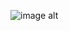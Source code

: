 ![image alt]([image_url](https://github.com/Ghonamy/Todo-List/blob/main/Images/Screenshot%202024-10-29%20142456.png?raw=true))
